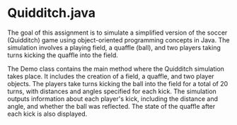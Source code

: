 # Quidditch.java
The goal of this assignment is to simulate a simplified version of the soccer (Quidditch) game using object-oriented programming concepts in Java. 
The simulation involves a playing field, a quaffle (ball), and two players taking turns kicking the quaffle into the field.

The Demo class contains the main method where the Quidditch simulation takes place. It includes the creation of a field, a quaffle, and two player objects. 
The players take turns kicking the ball into the field for a total of 20 turns, with distances and angles specified for each kick.
The simulation outputs information about each player's kick, including the distance and angle, and whether the ball was reflected. The state of the quaffle after each kick is also displayed.
